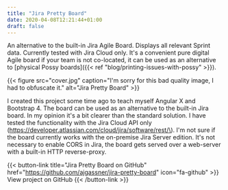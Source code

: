 ```yaml
---
title: "Jira Pretty Board"
date: 2020-04-08T12:21:44+01:00
draft: false
---
```


An alternative to the built-in Jira Agile Board. Displays all relevant Sprint data. Currently tested with Jira Cloud only.
It's a convenient pure digital Agile board if your team is not co-located, it can be used as an alternative to
[physical Possy boards]({{< ref "blog/printing-issues-with-possy" >}}).

<!--more-->

{{< figure src="cover.jpg" caption="I'm sorry for this bad quality image, I had to obfuscate it." alt="Jira Pretty Board" >}}

I created this project some time ago to teach myself Angular X and Bootstrap 4. The board can be used as an alternative to
the built-in Jira board. In my opinion it's a bit clearer than the standard solution. I have tested the functionality with
the Jira Cloud API only (https://developer.atlassian.com/cloud/jira/software/rest/\). I'm not sure if the board currently
works with the on-premise Jira Server edition. It's not necessary to enable CORS in Jira, the board gets served over a
web-server with a built-in HTTP reverse-proxy.

{{< button-link title="Jira Pretty Board on GitHub" href="https://github.com/ajgassner/jira-pretty-board" icon="fa-github" >}}
	View project on GitHub
{{< /button-link >}}

